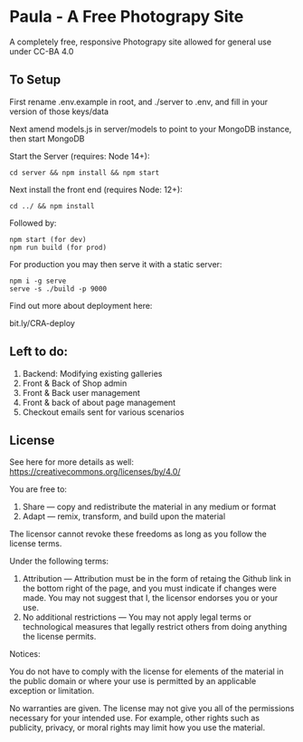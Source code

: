 # Paula - A Free Photograpy Site

A completely free, responsive Photograpy site allowed for general use under CC-BA 4.0




To Setup
--

First rename .env.example in root, and ./server to .env, and fill in your version of those keys/data

Next amend models.js in server/models to point to your MongoDB instance, then start MongoDB

Start the Server (requires: Node 14+): 

    cd server && npm install && npm start

Next install the front end (requires Node: 12+): 

    cd ../ && npm install 

Followed by: 

    npm start (for dev)
    npm run build (for prod)

For production you may then serve it with a static server:

    npm i -g serve
    serve -s ./build -p 9000

Find out more about deployment here:

  bit.ly/CRA-deploy


Left to do: 
-------------

1. Backend: Modifying existing galleries 
2. Front & Back of Shop admin
3. Front & Back user management
4. Front & back of about page management
5. Checkout emails sent for various scenarios


License
-- 
See here for more details as well: https://creativecommons.org/licenses/by/4.0/

You are free to:

1. Share — copy and redistribute the material in any medium or format
2. Adapt — remix, transform, and build upon the material

The licensor cannot revoke these freedoms as long as you follow the license terms.

Under the following terms:

1. Attribution — Attribution must be in the form of retaing the Github link in the bottom right of the page, and you must indicate if changes were made. You may not suggest that I, the licensor endorses you or your use.
2. No additional restrictions — You may not apply legal terms or technological measures that legally restrict others from doing anything the license permits.

Notices:

You do not have to comply with the license for elements of the material in the public domain or where your use is permitted by an applicable exception or limitation.

No warranties are given. The license may not give you all of the permissions necessary for your intended use. For example, other rights such as publicity, privacy, or moral rights may limit how you use the material.
